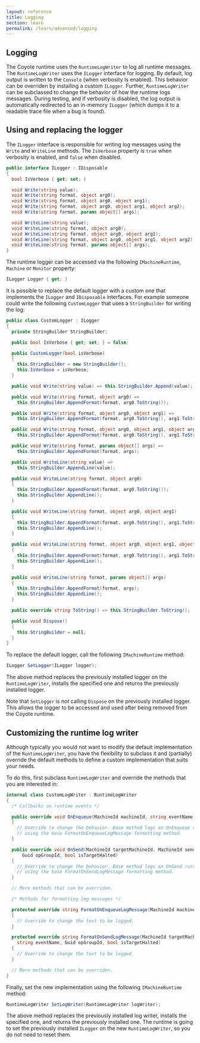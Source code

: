 ```yaml
---
layout: reference
title: Logging
section: learn
permalink: /learn/advanced/logging
---
```


## Logging

The Coyote runtime uses the `RuntimeLogWriter` to log all runtime messages. The `RuntimeLogWriter` uses
the `ILogger` interface for logging. By default, log output is written to the `Console` (when verbosity
is enabled). This behavior can be overriden by installing a custom `ILogger`. Further,
`RuntimeLogWriter` can be subclassed to change the behavior of how the runtime logs messages. During
testing, and if verbosity is disabled, the log output is automatically redirected to an in-memory
`ILogger` (which dumps it to a readable trace file when a bug is found).

## Using and replacing the logger

The `ILogger` interface is responsible for writing log messages using the `Write` and `WriteLine`
methods. The `IsVerbose` property is `true` when verbosity is enabled, and `false` when disabled.

```c#
public interface ILogger : IDisposable
{
  bool IsVerbose { get; set; }

  void Write(string value);
  void Write(string format, object arg0);
  void Write(string format, object arg0, object arg1);
  void Write(string format, object arg0, object arg1, object arg2);
  void Write(string format, params object[] args);

  void WriteLine(string value);
  void WriteLine(string format, object arg0);
  void WriteLine(string format, object arg0, object arg1);
  void WriteLine(string format, object arg0, object arg1, object arg2);
  void WriteLine(string format, params object[] args);
}
```

The runtime logger can be accessed via the following `IMachineRuntime`, `Machine` or `Monitor` property:

```c#
ILogger Logger { get; }
```

It is possible to replace the default logger with a custom one that implements the `ILogger` and
`IDisposable` interfaces. For example someone could write the following `CustomLogger` that uses a
`StringBuilder` for writing the log:

```c#
public class CustomLogger : ILogger
{
  private StringBuilder StringBuilder;

  public bool IsVerbose { get; set; } = false;

  public CustomLogger(bool isVerbose)
  {
    this.StringBuilder = new StringBuilder();
    this.IsVerbose = isVerbose;
  }

  public void Write(string value) => this.StringBuilder.Append(value);

  public void Write(string format, object arg0) =>
    this.StringBuilder.AppendFormat(format, arg0.ToString());

  public void Write(string format, object arg0, object arg1) =>
    this.StringBuilder.AppendFormat(format, arg0.ToString(), arg1.ToString());

  public void Write(string format, object arg0, object arg1, object arg2) =>
    this.StringBuilder.AppendFormat(format, arg0.ToString(), arg1.ToString(), arg2.ToString());

  public void Write(string format, params object[] args) =>
    this.StringBuilder.AppendFormat(format, args);

  public void WriteLine(string value) =>
    this.StringBuilder.AppendLine(value);

  public void WriteLine(string format, object arg0)
  {
    this.StringBuilder.AppendFormat(format, arg0.ToString());
    this.StringBuilder.AppendLine();
  }

  public void WriteLine(string format, object arg0, object arg1)
  {
    this.StringBuilder.AppendFormat(format, arg0.ToString(), arg1.ToString());
    this.StringBuilder.AppendLine();
  }

  public void WriteLine(string format, object arg0, object arg1, object arg2)
  {
    this.StringBuilder.AppendFormat(format, arg0.ToString(), arg1.ToString(), arg2.ToString());
    this.StringBuilder.AppendLine();
  }

  public void WriteLine(string format, params object[] args)
  {
    this.StringBuilder.AppendFormat(format, args);
    this.StringBuilder.AppendLine();
  }

  public override string ToString() => this.StringBuilder.ToString();

  public void Dispose()
  {
    this.StringBuilder = null;
  }
}
```

To replace the default logger, call the following `IMachineRuntime` method:

```c#
ILogger SetLogger(ILogger logger);
```
The above method replaces the previously installed logger on the `RuntimeLogWriter`, installs the
specified one and returns the previously installed logger.

Note that `SetLogger` is _not_ calling `Dispose` on the previously installed logger. This allows the
logger to be accessed and used after being removed from the Coyote runtime.

## Customizing the runtime log writer

Although typically you would not want to modify the default implementation of the `RuntimeLogWriter`,
you have the flexibility to subclass it and (partially) override the default methods to define a custom
implementation that suits your needs.

To do this, first subclass `RuntimeLogWriter` and override the methods that you are interested in:

```c#
internal class CustomLogWriter : RuntimeLogWriter
{
  /* Callbacks on runtime events */

  public override void OnEnqueue(MachineId machineId, string eventName)
  {
    // Override to change the behavior. Base method logs an OnEnqueue runtime event.
    // using the base FormatOnEnqueueLogMessage formatting method.
  }

  public override void OnSend(MachineId targetMachineId, MachineId senderId, string senderStateName, string eventName,
      Guid opGroupId, bool isTargetHalted)
  {
    // Override to change the behavior. Base method logs an OnSend runtime event.
    // using the base FormatOnSendLogMessage formatting method.
  }

  // More methods that can be overriden.

  /* Methods for formatting log messages */

  protected override string FormatOnEnqueueLogMessage(MachineId machineId, string eventName)
  {
    // Override to change the text to be logged.
  }

  protected override string FormatOnSendLogMessage(MachineId targetMachineId, MachineId senderId, string senderStateName,
    string eventName, Guid opGroupId, bool isTargetHalted)
  {
    // Override to change the text to be logged.
  }

  // More methods that can be overriden.
}
```

Finally, set the new implementation using the following `IMachineRuntime` method:

```c#
RuntimeLogWriter SetLogWriter(RuntimeLogWriter logWriter);
```

The above method replaces the previously installed log writer, installs the specified one, and returns
the previously installed one. The runtime is going to set the previously installed `ILogger` on the new
`RuntimeLogWriter`, so you do not need to reset them.
